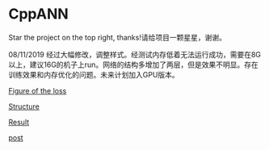 # CppANN
Star the project on the top right, thanks!请给项目一颗星星，谢谢。

08/11/2019 经过大幅修改，调整样式。经测试内存低着无法运行成功，需要在8G以上，建议16G的机子上run。网络的结构多增加了两层，但是效果不明显。存在训练效果和内存优化的问题。未来计划加入GPU版本。

[Figure of the loss](http://libraneptune.byethost24.com/wordpress/wp-content/uploads/2019/11/newplot1.png)

[Structure](http://libraneptune.byethost24.com/wordpress/wp-content/uploads/2019/11/ANN-1024x547.jpg)

[Result](http://libraneptune.byethost24.com/wordpress/wp-content/uploads/2019/11/1572751134.png)

[post](http://libraneptune.byethost24.com/wordpress/2019/11/02/simple-ann-realized-in-cpp-without-any-dl-framework/)
